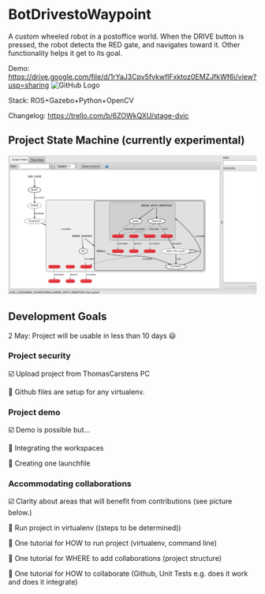 # BotDrivestoWaypoint

A custom wheeled robot in a postoffice world. When the DRIVE button is pressed, the robot detects the RED gate, and navigates toward it. Other functionality helps it get to its goal.

Demo: https://drive.google.com/file/d/1rYaJ3Cpv5fvkwflFxktoz0EMZJfkWf6i/view?usp=sharing
![GitHub Logo](/images/0NSBKZe.gif)

Stack: ROS+Gazebo+Python+OpenCV

Changelog: https://trello.com/b/6ZOWkQXU/stage-dvic

## Project State Machine (currently experimental)
![GitHub Logo](/images/state_machine.png)

## Development Goals
2 May: Project will be usable in less than 10 days :smiley:

### Project security
:ballot_box_with_check: Upload project from ThomasCarstens PC

:black_square_button: Github files are setup for any virtualenv.

### Project demo
:ballot_box_with_check: Demo is possible but...

:black_square_button: Integrating the workspaces

:black_square_button: Creating one launchfile

### Accommodating collaborations
:ballot_box_with_check: Clarity about areas that will benefit from contributions (see picture below.)

:black_square_button: Run project in virtualenv ((steps to be determined))

:black_square_button: One tutorial for HOW to run project (virtualenv, command line)

:black_square_button: One tutorial for WHERE to add collaborations (project structure)

:black_square_button: One tutorial for HOW to collaborate (Github, Unit Tests e.g. does it work and does it integrate)




